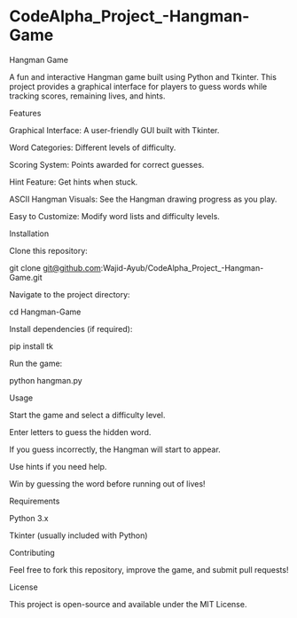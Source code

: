 # CodeAlpha_Project_-Hangman-Game
Hangman Game

A fun and interactive Hangman game built using Python and Tkinter. This project provides a graphical interface for players to guess words while tracking scores, remaining lives, and hints.

Features

Graphical Interface: A user-friendly GUI built with Tkinter.

Word Categories: Different levels of difficulty.

Scoring System: Points awarded for correct guesses.

Hint Feature: Get hints when stuck.

ASCII Hangman Visuals: See the Hangman drawing progress as you play.

Easy to Customize: Modify word lists and difficulty levels.

Installation

Clone this repository:

git clone git@github.com:Wajid-Ayub/CodeAlpha_Project_-Hangman-Game.git

Navigate to the project directory:

cd Hangman-Game

Install dependencies (if required):

pip install tk

Run the game:

python hangman.py

Usage

Start the game and select a difficulty level.

Enter letters to guess the hidden word.

If you guess incorrectly, the Hangman will start to appear.

Use hints if you need help.

Win by guessing the word before running out of lives!

Requirements

Python 3.x

Tkinter (usually included with Python)

Contributing

Feel free to fork this repository, improve the game, and submit pull requests!

License

This project is open-source and available under the MIT License.
